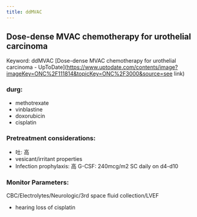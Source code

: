 ```yaml
---
title: ddMVAC
---
```

## Dose-dense MVAC chemotherapy for urothelial carcinoma
Keyword: ddMVAC
[Dose-dense MVAC chemotherapy for urothelial carcinoma - UpToDate](https://www.uptodate.com/contents/image?imageKey=ONC%2F111814&topicKey=ONC%2F3000&source=see link)
### durg:
* methotrexate
* vinblastine
* doxorubicin
* cisplatin
### Pretreatment considerations:
* 吐: 高
* vesicant/irritant properties
* Infection prophylaxis: 高
    G-CSF: 240mcg/m2 SC daily on d4-d10
### Monitor Parameters:
CBC/Electrolytes/Neurologic/3rd space fluid collection/LVEF
* hearing loss of cisplatin
